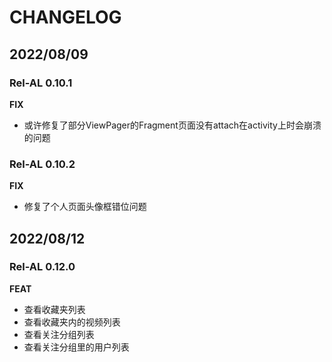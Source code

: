 # CHANGELOG
## 2022/08/09 
### Rel-AL 0.10.1
**FIX**
- 或许修复了部分ViewPager的Fragment页面没有attach在activity上时会崩溃的问题
### Rel-AL 0.10.2
**FIX**
- 修复了个人页面头像框错位问题
## 2022/08/12
### Rel-AL 0.12.0
**FEAT**
- 查看收藏夹列表
- 查看收藏夹内的视频列表
- 查看关注分组列表
- 查看关注分组里的用户列表
